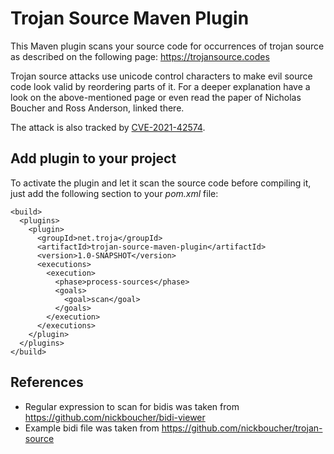 # Trojan Source Maven Plugin
This Maven plugin scans your source code for occurrences of trojan source as described
on the following page: https://trojansource.codes

Trojan source attacks use unicode control characters to make evil source code look valid by
reordering parts of it. For a deeper explanation have a look on the above-mentioned page
or even read the paper of Nicholas Boucher and Ross Anderson, linked there.

The attack is also tracked by [CVE-2021-42574](https://nvd.nist.gov/vuln/detail/CVE-2021-42574).

## Add plugin to your project
To activate the plugin and let it scan the source code before compiling it,
just add the following section to your _pom.xml_ file:
```
<build>
  <plugins>
    <plugin>
      <groupId>net.troja</groupId>
      <artifactId>trojan-source-maven-plugin</artifactId>
      <version>1.0-SNAPSHOT</version>
      <executions>
        <execution>
          <phase>process-sources</phase>
          <goals>
            <goal>scan</goal>
          </goals>
        </execution>
      </executions>
    </plugin>
  </plugins>
</build>
```

## References
* Regular expression to scan for bidis was taken from https://github.com/nickboucher/bidi-viewer
* Example bidi file was taken from https://github.com/nickboucher/trojan-source
